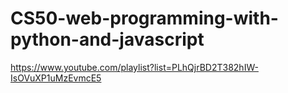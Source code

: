 # CS50-web-programming-with-python-and-javascript


https://www.youtube.com/playlist?list=PLhQjrBD2T382hIW-IsOVuXP1uMzEvmcE5
